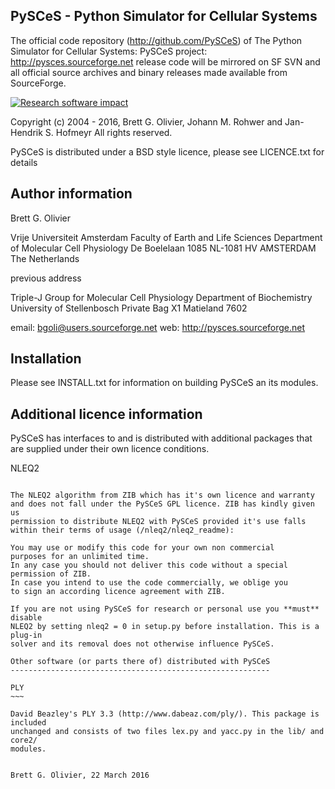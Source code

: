 PySCeS - Python Simulator for Cellular Systems
----------------------------------------------
The official code repository (http://github.com/PySCeS) of The Python Simulator for Cellular Systems: PySCeS project: http://pysces.sourceforge.net release code will be mirrored on SF SVN and all official source archives and binary releases made available from SourceForge.

[![Research software impact](http://depsy.org/api/package/pypi/PySCeS/badge.svg)](http://depsy.org/package/python/PySCeS)

Copyright (c) 2004 - 2016, Brett G. Olivier, Johann M. Rohwer and Jan-Hendrik S. Hofmeyr
All rights reserved.

PySCeS is distributed under a BSD style licence, please see LICENCE.txt for details


Author information
------------------

Brett G. Olivier

Vrije Universiteit Amsterdam
Faculty of Earth and Life Sciences
Department of Molecular Cell Physiology
De Boelelaan 1085
NL-1081 HV AMSTERDAM
The Netherlands

previous address

Triple-J Group for Molecular Cell Physiology
Department of Biochemistry
University of Stellenbosch
Private Bag X1
Matieland
7602


email: bgoli@users.sourceforge.net
web:   http://pysces.sourceforge.net

Installation
------------

Please see INSTALL.txt for information on building PySCeS an its modules.


Additional licence information
------------------------------

PySCeS has interfaces to and is distributed with additional packages that
are supplied under their own licence conditions.

NLEQ2
~~~~~

The NLEQ2 algorithm from ZIB which has it's own licence and warranty
and does not fall under the PySCeS GPL licence. ZIB has kindly given us
permission to distribute NLEQ2 with PySCeS provided it's use falls
within their terms of usage (/nleq2/nleq2_readme):

You may use or modify this code for your own non commercial
purposes for an unlimited time.
In any case you should not deliver this code without a special
permission of ZIB.
In case you intend to use the code commercially, we oblige you
to sign an according licence agreement with ZIB.

If you are not using PySCeS for research or personal use you **must** disable
NLEQ2 by setting nleq2 = 0 in setup.py before installation. This is a plug-in
solver and its removal does not otherwise influence PySCeS.

Other software (or parts there of) distributed with PySCeS
----------------------------------------------------------

PLY
~~~

David Beazley's PLY 3.3 (http://www.dabeaz.com/ply/). This package is included
unchanged and consists of two files lex.py and yacc.py in the lib/ and core2/
modules.


Brett G. Olivier, 22 March 2016

